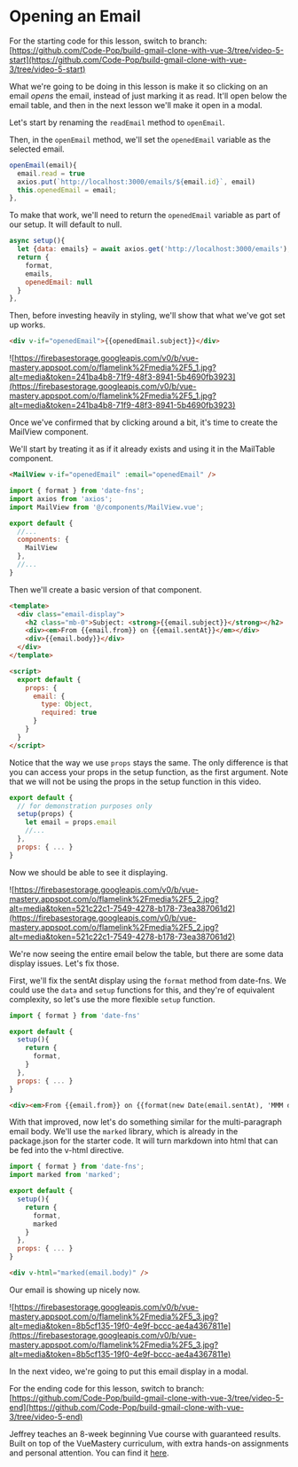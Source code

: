 # Opening an Email

For the starting code for this lesson, switch to branch: [https://github.com/Code-Pop/build-gmail-clone-with-vue-3/tree/video-5-start](https://github.com/Code-Pop/build-gmail-clone-with-vue-3/tree/video-5-start)

What we're going to be doing in this lesson is make it so clicking on an email *opens* the email, instead of just marking it as read.  It'll open below the email table, and then in the next lesson we'll make it open in a modal.

Let's start by renaming the `readEmail` method to `openEmail`.

Then, in the `openEmail` method, we'll set the `openedEmail` variable as the selected email.

```javascript
openEmail(email){
  email.read = true
  axios.put(`http://localhost:3000/emails/${email.id}`, email)
  this.openedEmail = email;
},
```

To make that work, we'll need to return the `openedEmail` variable as part of our setup.  It will default to null.

```javascript
async setup(){
  let {data: emails} = await axios.get('http://localhost:3000/emails');
  return {
    format,
    emails,
    openedEmail: null
  }
},
```

Then, before investing heavily in styling, we'll show that what we've got set up works.

```html
<div v-if="openedEmail">{{openedEmail.subject}}</div>
```

![https://firebasestorage.googleapis.com/v0/b/vue-mastery.appspot.com/o/flamelink%2Fmedia%2F5_1.jpg?alt=media&token=241ba4b8-71f9-48f3-8941-5b4690fb3923](https://firebasestorage.googleapis.com/v0/b/vue-mastery.appspot.com/o/flamelink%2Fmedia%2F5_1.jpg?alt=media&token=241ba4b8-71f9-48f3-8941-5b4690fb3923)

Once we've confirmed that by clicking around a bit, it's time to create the MailView component.

We'll start by treating it as if it already exists and using it in the MailTable component.

```html
<MailView v-if="openedEmail" :email="openedEmail" />
```

```javascript
import { format } from 'date-fns';
import axios from 'axios';
import MailView from '@/components/MailView.vue';

export default {
  //...
  components: {
    MailView
  },
  //...
}
```

Then we'll create a basic version of that component.

```html
<template>
  <div class="email-display">
    <h2 class="mb-0">Subject: <strong>{{email.subject}}</strong></h2>
    <div><em>From {{email.from}} on {{email.sentAt}}</em></div>
    <div>{{email.body}}</div>
  </div>
</template>

<script>
  export default {
    props: {
      email: {
        type: Object,
        required: true
      }
    }
  }
</script>
```

Notice that the way we use `props` stays the same.  The only difference is that you can access your props in the setup function, as the first argument.  Note that we will not be using the props in the setup function in this video.

```javascript
export default {
  // for demonstration purposes only
  setup(props) {
    let email = props.email
    //...
  },
  props: { ... }
}
```

Now we should be able to see it displaying.

![https://firebasestorage.googleapis.com/v0/b/vue-mastery.appspot.com/o/flamelink%2Fmedia%2F5_2.jpg?alt=media&token=521c22c1-7549-4278-b178-73ea387061d2](https://firebasestorage.googleapis.com/v0/b/vue-mastery.appspot.com/o/flamelink%2Fmedia%2F5_2.jpg?alt=media&token=521c22c1-7549-4278-b178-73ea387061d2)

We're now seeing the entire email below the table, but there are some data display issues.  Let's fix those.

First, we'll fix the sentAt display using the `format` method from date-fns.  We could use the `data` and `setup` functions for this, and they're of equivalent complexity, so let's use the more flexible `setup` function.

```javascript
import { format } from 'date-fns'

export default {
  setup(){
    return {
      format,
    }
  },
  props: { ... }
}
```

```html
<div><em>From {{email.from}} on {{format(new Date(email.sentAt), 'MMM do yyyy')}}</em></div>
```

With that improved, now let's do something similar for the multi-paragraph email body.  We'll use the `marked` library, which is already in the package.json for the starter code.  It will turn markdown into html that can be fed into the v-html directive.

```javascript
import { format } from 'date-fns';
import marked from 'marked';

export default {
  setup(){
    return {
      format,
      marked
    }
  },
  props: { ... }
}
```

```html
<div v-html="marked(email.body)" />
```

Our email is showing up nicely now.

![https://firebasestorage.googleapis.com/v0/b/vue-mastery.appspot.com/o/flamelink%2Fmedia%2F5_3.jpg?alt=media&token=8b5cf135-19f0-4e9f-bccc-ae4a4367811e](https://firebasestorage.googleapis.com/v0/b/vue-mastery.appspot.com/o/flamelink%2Fmedia%2F5_3.jpg?alt=media&token=8b5cf135-19f0-4e9f-bccc-ae4a4367811e)

In the next video, we're going to put this email display in a modal.

For the ending code for this lesson, switch to branch: [https://github.com/Code-Pop/build-gmail-clone-with-vue-3/tree/video-5-end](https://github.com/Code-Pop/build-gmail-clone-with-vue-3/tree/video-5-end)

Jeffrey teaches an 8-week beginning Vue course with guaranteed results. Built on top of the VueMastery curriculum, with extra hands-on assignments and personal attention. You can find it [here](https://vuemastery--vuetraining.thrivecart.com/vue-training/).
